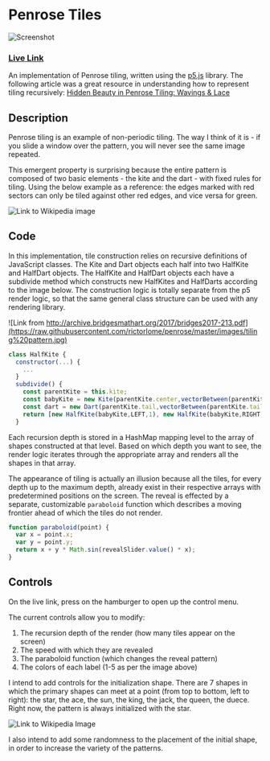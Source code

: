 # Penrose Tiles

![Screenshot](https://raw.githubusercontent.com/rictorlome/penrose/master/images/penrose_screenshot.png)

### [Live Link](http://thingsishow.com/penrose)

An implementation of Penrose tiling, written using the [p5.js](https://p5js.org/) library.
The following article was a great resource in understanding how to represent tiling recursively: [Hidden Beauty in Penrose Tiling: Wavings & Lace](http://archive.bridgesmathart.org/2017/bridges2017-213.pdf)

## Description

Penrose tiling is an example of non-periodic tiling. The way I think of it is - if you slide a window over the pattern, you will never see the same image repeated.

This emergent property is surprising because the entire pattern is composed of two basic elements - the kite and the dart - with fixed rules for tiling. Using the below example as a reference: the edges marked with red sectors can only be tiled against other red edges, and vice versa for green.

![Link to Wikipedia image](https://upload.wikimedia.org/wikipedia/commons/d/d6/Kite_Dart.svg)


## Code

In this implementation, tile construction relies on recursive definitions of JavaScript classes. The Kite and Dart objects each half into two HalfKite and HalfDart objects. The HalfKite and HalfDart objects each have a subdivide method which constructs new HalfKites and HalfDarts according to the image below. The construction logic is totally separate from the p5 render logic, so that the same general class structure can be used with any rendering library.

![Link from http://archive.bridgesmathart.org/2017/bridges2017-213.pdf](https://raw.githubusercontent.com/rictorlome/penrose/master/images/tiling%20pattern.jpg)

```javascript
class HalfKite {
  constructor(...) {
    ...
  }
  subdivide() {
    const parentKite = this.kite;
    const babyKite = new Kite(parentKite.center,vectorBetween(parentKite.center,parentKite.pointFromSide(this.side)));
    const dart = new Dart(parentKite.tail,vectorBetween(parentKite.tail,babyKite.pointFromOtherSide(this.side)));
    return [new HalfKite(babyKite,LEFT,1), new HalfKite(babyKite,RIGHT,2), new HalfDart(dart,opposite(this.side),3)];
  }
```
Each recursion depth is stored in a HashMap mapping level to the array of shapes constructed at that level. Based on which depth you want to see, the render logic iterates through the appropriate array and renders all the shapes in that array.

The appearance of tiling is actually an illusion because all the tiles, for every depth up to the maximum depth, already exist in their respective arrays with predetermined positions on the screen. The reveal is effected by a separate, customizable ```paraboloid``` function which describes a moving frontier ahead of which the tiles do not render.

```javascript
function paraboloid(point) {
  var x = point.x;
  var y = point.y;
  return x + y * Math.sin(revealSlider.value() * x);
}
```
## Controls

On the live link, press on the hamburger to open up the control menu.

The current controls allow you to modify:

1. The recursion depth of the render (how many tiles appear on the screen)
2. The speed with which they are revealed
3. The paraboloid function (which changes the reveal pattern)
4. The colors of each label (1-5 as per the image above)

I intend to add controls for the initialization shape. There are 7 shapes in which the primary shapes can meet at a point (from top to bottom, left to right): the star, the ace, the sun, the king, the jack, the queen, the duece. Right now, the pattern is always initialized with the star.

![Link to Wikipedia Image](https://upload.wikimedia.org/wikipedia/commons/2/26/Penrose_vertex_figures.svg)

I also intend to add some randomness to the placement of the initial shape, in order to increase the variety of the patterns.
